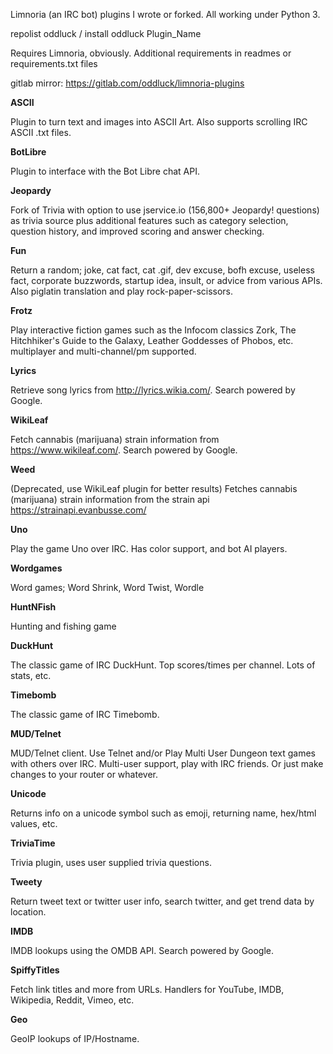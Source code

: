 Limnoria (an IRC bot) plugins I wrote or forked. All working under Python 3. 

repolist oddluck / install oddluck Plugin_Name

Requires Limnoria, obviously. Additional requirements in readmes or requirements.txt files

gitlab mirror: https://gitlab.com/oddluck/limnoria-plugins

<b>ASCII</b>

Plugin to turn text and images into ASCII Art. Also supports scrolling IRC ASCII .txt files.

<b>BotLibre</b>

Plugin to interface with the Bot Libre chat API.

<b>Jeopardy</b>

Fork of Trivia with option to use jservice.io (156,800+ Jeopardy! questions) as trivia source plus additional features such as category selection, question history, and improved scoring and answer checking. 


<b>Fun</b>

Return a random; joke, cat fact, cat .gif, dev excuse, bofh excuse, useless fact, corporate buzzwords, startup idea, insult, or advice from various APIs. Also piglatin translation and play rock-paper-scissors. 


<b>Frotz</b>

Play interactive fiction games such as the Infocom classics Zork, The Hitchhiker's Guide to the Galaxy, Leather Goddesses of Phobos, etc. multiplayer and multi-channel/pm supported.


<b>Lyrics</b>

Retrieve song lyrics from http://lyrics.wikia.com/. Search powered by Google.

<b>WikiLeaf</b>

Fetch cannabis (marijuana) strain information from https://www.wikileaf.com/. Search powered by Google.


<b>Weed</b>

(Deprecated, use WikiLeaf plugin for better results) Fetches cannabis (marijuana) strain information from the strain api https://strainapi.evanbusse.com/


<b>Uno</b>

Play the game Uno over IRC. Has color support, and bot AI players.


<b>Wordgames</b>

Word games; Word Shrink, Word Twist, Wordle


<b>HuntNFish</b>

Hunting and fishing game


<b>DuckHunt</b>

The classic game of IRC DuckHunt. Top scores/times per channel. Lots of stats, etc.

<b>Timebomb</b>

The classic game of IRC Timebomb.


<b>MUD/Telnet</b>

MUD/Telnet client. Use Telnet and/or Play Multi User Dungeon text games with others over IRC. Multi-user support, play with IRC friends. Or just make changes to your router or whatever.


<b>Unicode</b>

Returns info on a unicode symbol such as emoji, returning name, hex/html values, etc.


<b>TriviaTime</b>

Trivia plugin, uses user supplied trivia questions.


<b>Tweety</b>

Return tweet text or twitter user info, search twitter, and get trend data by location.


<b>IMDB</b>

IMDB lookups using the OMDB API. Search powered by Google.


<b>SpiffyTitles</b>

Fetch link titles and more from URLs. Handlers for YouTube, IMDB, Wikipedia, Reddit, Vimeo, etc.


<b>Geo</b>

GeoIP lookups of IP/Hostname.
